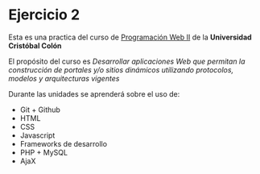 # Ejercicio 2
Esta es una practica del curso de [Programación Web II](www.google.com.mx) de la **Universidad Cristóbal Colón**

El propósito del curso es _Desarrollar aplicaciones Web que permitan la construcción de portales y/o sitios dinámicos utilizando protocolos, modelos y arquitecturas vigentes_

Durante las unidades se aprenderá sobre el uso de:
+ Git + Github
+ HTML
+ CSS
+ Javascript
+ Frameworks de desarrollo
+ PHP + MySQL
+ AjaX
